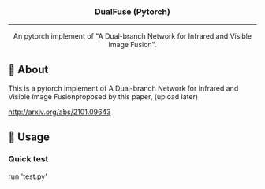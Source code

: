 
<h3 align="center">DualFuse (Pytorch)</h3>


---

<p align="center"> An pytorch implement of "A Dual-branch Network for Infrared and Visible Image Fusion".
    <br> 
</p>


## 🧐 About <a name = "about"></a>
This is a pytorch implement of A Dual-branch Network for Infrared and Visible Image Fusionproposed by this paper, 
(upload later)

http://arxiv.org/abs/2101.09643


## 🎈 Usage <a name="usage"></a>

### Quick test
run 'test.py'


